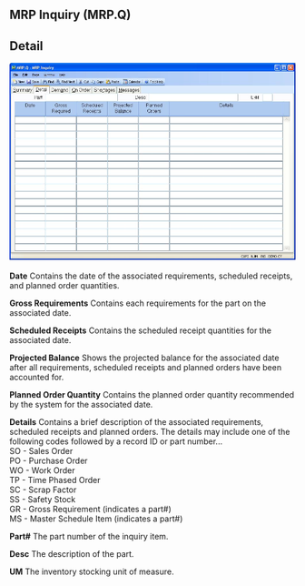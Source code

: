 ##  MRP Inquiry (MRP.Q)

<PageHeader />

##  Detail

![](./MRP-Q-2.jpg)

**Date** Contains the date of the associated requirements, scheduled receipts,
and planned order quantities.  
  
**Gross Requirements** Contains each requirements for the part on the
associated date.  
  
**Scheduled Receipts** Contains the scheduled receipt quantities for the
associated date.  
  
**Projected Balance** Shows the projected balance for the associated date
after all requirements, scheduled receipts and planned orders have been
accounted for.  
  
**Planned Order Quantity** Contains the planned order quantity recommended by
the system for the associated date.  
  
**Details** Contains a brief description of the associated requirements,
scheduled receipts and planned orders. The details may include one of the
following codes followed by a record ID or part number...  
SO - Sales Order  
PO - Purchase Order  
WO - Work Order  
TP - Time Phased Order  
SC - Scrap Factor  
SS - Safety Stock  
GR - Gross Requirement (indicates a part#)  
MS - Master Schedule Item (indicates a part#)  
  
**Part#** The part number of the inquiry item.  
  
**Desc** The description of the part.  
  
**UM** The inventory stocking unit of measure.  
  
  
<badge text= "Version 8.10.57" vertical="middle" />

<PageFooter />